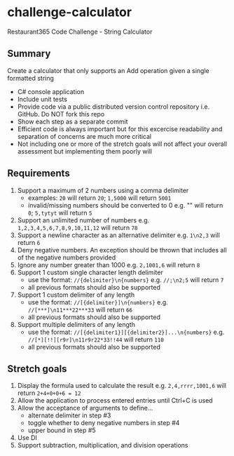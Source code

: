 # challenge-calculator
Restaurant365 Code Challenge - String Calculator

## Summary
Create a calculator that only supports an Add operation given a single formatted string

* C# console application
* Include unit tests
* Provide code via a public distributed version control repository i.e. GitHub. Do NOT fork this repo
* Show each step as a separate commit
* Efficient code is always important but for this excercise readability and separation of concerns are much more critical
* Not including one or more of the stretch goals will not affect your overall assessment but implementing them poorly will

## Requirements
1. Support a maximum of 2 numbers using a comma delimiter
	* examples: `20` will return `20`; `1,5000` will return `5001`
	* invalid/missing numbers should be converted to 0 e.g. "" will return `0`; `5,tytyt` will return `5`
2. Support an unlimited number of numbers e.g. `1,2,3,4,5,6,7,8,9,10,11,12` will return `78`
3. Support a newline character as an alternative delimiter e.g. `1\n2,3` will return `6` 
4. Deny negative numbers. An exception should be thrown that includes all of the negative numbers provided
5. Ignore any number greater than 1000 e.g. `2,1001,6` will return `8`
6. Support 1 custom single character length delimiter
	* use the format: `//{delimiter}\n{numbers}` e.g. `//;\n2;5` will return `7`
	* all previous formats should also be supported
7. Support 1 custom delimiter of any length
	* use the format: `//[{delimiter}]\n{numbers}` e.g. `//[***]\n11***22***33` will return `66`
	* all previous formats should also be supported
8. Support multiple delimiters of any length
	* use the format: `//[{delimiter1}][{delimiter2}]...\n{numbers}` e.g. `//[*][!!][r9r]\n11r9r22*33!!44` will return `110`
	* all previous formats should also be supported

## Stretch goals
1. Display the formula used to calculate the result e.g. `2,4,rrrr,1001,6` will return `2+4+0+0+6 = 12`
2. Allow the application to process entered entries until Ctrl+C is used
3. Allow the acceptance of arguments to define...
	* alternate delimiter in step #3 
	* toggle whether to deny negative numbers in step #4
	* upper bound in step #5
4. Use DI
5. Support subtraction, multiplication, and division operations
